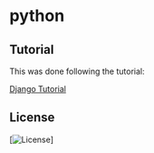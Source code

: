 # python

## Tutorial

This was done following the tutorial:

<a href="https://docs.djangoproject.com/en/3.0/intro/tutorial01/" target="_blank">Django Tutorial</a>

## License

[![License](https://github.com/django/django/blob/master/LICENSE)]

